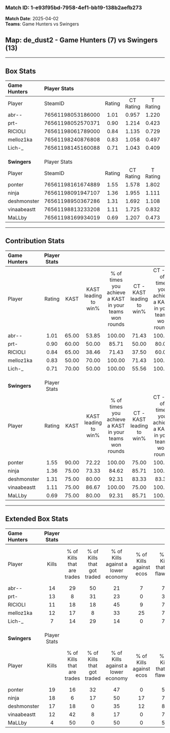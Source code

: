### Match ID: 1-e93f95bd-7958-4ef1-bb19-138b2aefb273  
**Match Date**: 2025-04-02  
**Teams**: Game Hunters vs Swingers  

## **Map**: de_dust2 - Game Hunters (7) vs Swingers (13)  
---  

## Box Stats  

| **Game Hunters** | Player Stats      |        |           |          |       |      |       |         |        |      |     |
| :- | :- | :-: | :-: | :-: | :-: | :-: | :-: | :-: | :-: | :-: | :-: |
| Player           | SteamID           | Rating | CT Rating | T Rating | KAST  | ADR  | Kills | Assists | Deaths | K/D  | HS% |
| abr--            | 76561198053186000 |  1.01  |   0.957   |  1.220   | 65.00 | 72.7 |  14   |    7    |   15   | 0.93 | 71  |
| prt-             | 76561198052570371 |  0.90  |   1.214   |  0.423   | 60.00 | 65.4 |  13   |    0    |   14   | 0.93 | 38  |
| RICIOLI          | 76561198061789000 |  0.84  |   1.135   |  0.729   | 65.00 | 62.6 |  11   |    5    |   15   | 0.73 | 54  |
| melloz1ka        | 76561198240876808 |  0.83  |   1.058   |  0.497   | 50.00 | 68.3 |  12   |    3    |   13   | 0.92 | 50  |
| Lich-_           | 76561198145160088 |  0.71  |   1.043   |  0.409   | 70.00 | 45.4 |   7   |    7    |   13   | 0.54 | 57  |
|                  |                   |        |           |          |       |      |       |         |        |      |     |
|                  |                   |        |           |          |       |      |       |         |        |      |     |
|                  |                   |        |           |          |       |      |       |         |        |      |     |
| **Swingers**     | Player Stats      |        |           |          |       |      |       |         |        |      |     |
| Player           | SteamID           | Rating | CT Rating | T Rating | KAST  | ADR  | Kills | Assists | Deaths | K/D  | HS% |
| ponter           | 76561198161674889 |  1.55  |   1.578   |  1.802   | 90.00 | 95.1 |  19   |    5    |   12   | 1.58 | 63  |
| ninja            | 76561198091947107 |  1.36  |   1.955   |  1.111   | 75.00 | 87.6 |  18   |    3    |   12   | 1.50 | 61  |
| deshmonster      | 76561198950367286 |  1.31  |   1.692   |  1.108   | 75.00 | 80.7 |  17   |    6    |   12   | 1.42 | 17  |
| vinaabeastt      | 76561198813233208 |  1.11  |   1.725   |  0.832   | 75.00 | 66.0 |  12   |    7    |   10   | 1.20 | 58  |
| MaLLby           | 76561198169934019 |  0.69  |   1.207   |  0.473   | 75.00 | 43.2 |   4   |   12    |   11   | 0.36 | 25  |
---  

## Contribution Stats  

| **Game Hunters** | Player Stats |       |                      |                                                        |                           |                                                             |                          |                                                            |
| :- | :-: | :-: | :-: | :-: | :-: | :-: | :-: | :-: |
| Player           |    Rating    | KAST  | KAST leading to win% | % of times you achieve a KAST in your teams won rounds | CT - KAST leading to win% | CT - % of times you achieve a KAST in your teams won rounds | T - KAST leading to win% | T - % of times you achieve a KAST in your teams won rounds |
| abr--            |     1.01     | 65.00 |        53.85         |                         100.00                         |           71.43           |                           100.00                            |          33.33           |                           100.00                           |
| prt-             |     0.90     | 60.00 |        50.00         |                         85.71                          |           50.00           |                            80.00                            |          50.00           |                           100.00                           |
| RICIOLI          |     0.84     | 65.00 |        38.46         |                         71.43                          |           37.50           |                            60.00                            |          40.00           |                           100.00                           |
| melloz1ka        |     0.83     | 50.00 |        70.00         |                         100.00                         |           71.43           |                           100.00                            |          66.67           |                           100.00                           |
| Lich-_           |     0.71     | 70.00 |        50.00         |                         100.00                         |           55.56           |                           100.00                            |          40.00           |                           100.00                           |
|                  |              |       |                      |                                                        |                           |                                                             |                          |                                                            |
|                  |              |       |                      |                                                        |                           |                                                             |                          |                                                            |
|                  |              |       |                      |                                                        |                           |                                                             |                          |                                                            |
| **Swingers**     | Player Stats |       |                      |                                                        |                           |                                                             |                          |                                                            |
| Player           |    Rating    | KAST  | KAST leading to win% | % of times you achieve a KAST in your teams won rounds | CT - KAST leading to win% | CT - % of times you achieve a KAST in your teams won rounds | T - KAST leading to win% | T - % of times you achieve a KAST in your teams won rounds |
| ponter           |     1.55     | 90.00 |        72.22         |                         100.00                         |           75.00           |                           100.00                            |          70.00           |                           100.00                           |
| ninja            |     1.36     | 75.00 |        73.33         |                         84.62                          |           85.71           |                           100.00                            |          62.50           |                           71.43                            |
| deshmonster      |     1.31     | 75.00 |        80.00         |                         92.31                          |           83.33           |                            83.33                            |          77.78           |                           100.00                           |
| vinaabeastt      |     1.11     | 75.00 |        86.67         |                         100.00                         |           75.00           |                           100.00                            |          100.00          |                           100.00                           |
| MaLLby           |     0.69     | 75.00 |        80.00         |                         92.31                          |           85.71           |                           100.00                            |          75.00           |                           85.71                            |
---  

## Extended Box Stats  

| **Game Hunters** | Player Stats |                            |                            |                                    |                         |                              |                                 |        |                             |                                     |                          |                               |                            |
| :- | :-: | :-: | :-: | :-: | :-: | :-: | :-: | :-: | :-: | :-: | :-: | :-: | :-: |
| Player           |    Kills     | % of Kills that are trades | % of Kills that got traded | % of Kills against a lower economy | % of Kills against ecos | % of Kills that are flawless | % of Kills that are close duels | Deaths | % of Deaths that get traded | % of Deaths against a lower economy | % of Deaths against ecos | % of Deaths that are flawless | % of Deaths that are close |
| abr--            |      14      |             29             |             50             |                 21                 |            7            |              79              |                7                |   15   |             13              |                 20                  |            7             |              73               |             0              |
| prt-             |      13      |             8              |             31             |                 23                 |            0            |              31              |               31                |   14   |              0              |                 21                  |            7             |              50               |             7              |
| RICIOLI          |      11      |             18             |             18             |                 45                 |            9            |              73              |                0                |   15   |             33              |                 13                  |            0             |              73               |             0              |
| melloz1ka        |      12      |             17             |             8              |                 33                 |           25            |              75              |                0                |   13   |              0              |                 15                  |            0             |              77               |             0              |
| Lich-_           |      7       |             14             |             29             |                 14                 |            0            |              71              |                0                |   13   |             23              |                 23                  |            0             |              77               |             0              |
|                  |              |                            |                            |                                    |                         |                              |                                 |        |                             |                                     |                          |                               |                            |
|                  |              |                            |                            |                                    |                         |                              |                                 |        |                             |                                     |                          |                               |                            |
|                  |              |                            |                            |                                    |                         |                              |                                 |        |                             |                                     |                          |                               |                            |
| **Swingers**     | Player Stats |                            |                            |                                    |                         |                              |                                 |        |                             |                                     |                          |                               |                            |
| Player           |    Kills     | % of Kills that are trades | % of Kills that got traded | % of Kills against a lower economy | % of Kills against ecos | % of Kills that are flawless | % of Kills that are close duels | Deaths | % of Deaths that get traded | % of Deaths against a lower economy | % of Deaths against ecos | % of Deaths that are flawless | % of Deaths that are close |
| ponter           |      19      |             16             |             32             |                 47                 |            0            |              53              |                5                |   12   |             50              |                 25                  |            0             |              67               |             0              |
| ninja            |      18      |             6              |             17             |                 50                 |           17            |              78              |                0                |   12   |             25              |                 17                  |            0             |              75               |             17             |
| deshmonster      |      17      |             18             |             0              |                 35                 |           12            |              82              |                0                |   12   |              8              |                  8                  |            0             |              58               |             17             |
| vinaabeastt      |      12      |             42             |             8              |                 17                 |            0            |              75              |                0                |   10   |             30              |                 10                  |            0             |              60               |             0              |
| MaLLby           |      4       |             50             |             0              |                 50                 |            0            |              50              |                0                |   11   |             27              |                  9                  |            0             |              64               |             9              |
